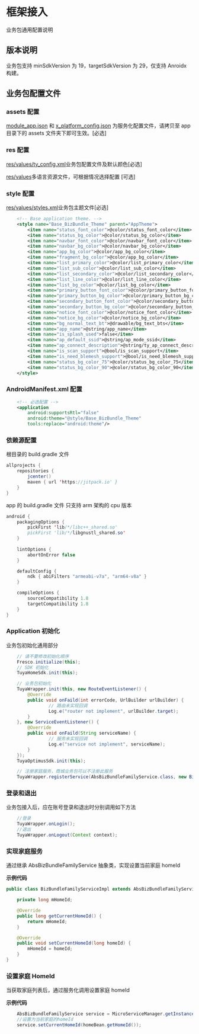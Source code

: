 # 框架接入

业务包通用配置说明

## 版本说明

业务包支持 minSdkVersion 为 19，targetSdkVersion 为 29，仅支持 Anroidx 构建。

## 业务包配置文件

### assets 配置

[module_app.json](https://github.com/tuya/tuya-ui-bizbundle-android-config-values/tree/main/assets/) 和 [x_platform_config.json](https://github.com/tuya/tuya-ui-bizbundle-android-config-values/tree/main/assets/) 为服务化配置文件，请拷贝至 app 目录下的 assets 文件夹下即可生效。[必选]

### res 配置

[res/values/ty_config.xml](https://github.com/tuya/tuya-ui-bizbundle-android-config-values/blob/main/res/values/)业务包配置文件及默认颜色[必选]

[res/values](https://github.com/tuya/tuya-ui-bizbundle-android-config-values/blob/main/res/values/)多语言资源文件，可根据情况选择配置 [可选]

### style 配置

[res/values/styles.xml](https://github.com/tuya/tuya-ui-bizbundle-android-config-values/blob/main/res/values/)业务包主题文件[必选]

``` xml
    <!-- Base application theme. -->
    <style name="Base_BizBundle_Theme" parent="AppTheme">
        <item name="status_font_color">@color/status_font_color</item>
        <item name="status_bg_color">@color/status_bg_color</item>
        <item name="navbar_font_color">@color/navbar_font_color</item>
        <item name="navbar_bg_color">@color/navbar_bg_color</item>
        <item name="app_bg_color">@color/app_bg_color</item>
        <item name="fragment_bg_color">@color/app_bg_color</item>
        <item name="list_primary_color">@color/list_primary_color</item>
        <item name="list_sub_color">@color/list_sub_color</item>
        <item name="list_secondary_color">@color/list_secondary_color</item>
        <item name="list_line_color">@color/list_line_color</item>
        <item name="list_bg_color">@color/list_bg_color</item>
        <item name="primary_button_font_color">@color/primary_button_font_color</item>
        <item name="primary_button_bg_color">@color/primary_button_bg_color</item>
        <item name="secondary_button_font_color">@color/secondary_button_font_color</item>
        <item name="secondary_button_bg_color">@color/secondary_button_bg_color</item>
        <item name="notice_font_color">@color/notice_font_color</item>
        <item name="notice_bg_color">@color/notice_bg_color</item>
        <item name="bg_normal_text_bt">@drawable/bg_text_bts</item>
        <item name="app_name">@string/app_name</item>
        <item name="is_splash_used">false</item>
        <item name="ap_default_ssid">@string/ap_mode_ssid</item>
        <item name="ap_connect_description">@string/ty_ap_connect_description</item>
        <item name="is_scan_support">@bool/is_scan_support</item>
        <item name="is_need_blemesh_support">@bool/is_need_blemesh_support</item>
        <item name="status_bg_color_75">@color/status_bg_color_75</item>
        <item name="status_bg_color_90">@color/status_bg_color_90</item>
    </style>
```

### AndroidManifest.xml 配置
``` xml
    <!-- 必选配置 -->
    <application
        android:supportsRtl="false"
        android:theme="@style/Base_BizBundle_Theme"
        tools:replace="android:theme"/>
```

### 依赖源配置
根目录的 build.gradle 文件
``` java
allprojects {
    repositories {
        jcenter()
        maven { url 'https://jitpack.io' }
    }
}
```
app 的 build.gradle 文件
只支持 arm 架构的 cpu 版本
``` java
android {
    packagingOptions {
        pickFirst 'lib/*/libc++_shared.so'
        pickFirst 'lib/*/libgnustl_shared.so'
    }
  
    lintOptions {
        abortOnError false
    }

    defaultConfig {
        ndk { abiFilters "armeabi-v7a", "arm64-v8a" }
    }

    compileOptions {
        sourceCompatibility 1.8
        targetCompatibility 1.8
    }
}
```
### Application 初始化
业务包初始化通用部分
``` java
    // 请不要修改初始化顺序
    Fresco.initialize(this);
    // SDK 初始化
    TuyaHomeSdk.init(this);

    // 业务包初始化
    TuyaWrapper.init(this, new RouteEventListener() {
        @Override
        public void onFaild(int errorCode, UrlBuilder urlBuilder) {
                // 路由未实现回调
                Log.e("router not implement", urlBuilder.target);
        }
    }, new ServiceEventListener() {
        @Override
        public void onFaild(String serviceName) {
                // 服务未实现回调
                Log.e("service not implement", serviceName);
        }
    });
    TuyaOptimusSdk.init(this);

    // 注册家庭服务，商城业务包可以不注册此服务
    TuyaWrapper.registerService(AbsBizBundleFamilyService.class, new BizBundleFamilyServiceImpl());
```
### 登录和退出
业务包接入后，应在账号登录和退出时分别调用如下方法
``` java
    //登录
    TuyaWrapper.onLogin();
    //退出
    TuyaWrapper.onLogout(Context context);
```
### 实现家庭服务

通过继承 AbsBizBundleFamilyService 抽象类，实现设置当前家庭 homeId

**示例代码**
``` java
public class BizBundleFamilyServiceImpl extends AbsBizBundleFamilyService {

    private long mHomeId;

    @Override
    public long getCurrentHomeId() {
        return mHomeId;
    }

    @Override
    public void setCurrentHomeId(long homeId) {
        mHomeId = homeId;
    }
}
```

### 设置家庭 HomeId

当获取家庭列表后，通过服务化调用设置家庭 homeId

**示例代码**
``` java
    AbsBizBundleFamilyService service = MicroServiceManager.getInstance().findServiceByInterface(AbsBizBundleFamilyService.class.getName());
    //设置为当前家庭的homeId
    service.setCurrentHomeId(homeBean.getHomeId());
```